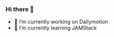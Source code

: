 ### Hi there 👋

- 🔭 I’m currently working on Dailymotion
- 🌱 I’m currently learning JAMStack

<!--
**isatrio/isatrio** is a ✨ _special_ ✨ repository because its `README.md` (this file) appears on your GitHub profile.

Here are some ideas to get you started:

- 🔭 I’m currently working on Dailymotion
- 🌱 I’m currently learning JAMStack
- 👯 I’m looking to collaborate on ...
- 🤔 I’m looking for help with ...
- 💬 Ask me about ...
- 📫 How to reach me: ...
- 😄 Pronouns: ...
- ⚡ Fun fact: ...
-->
